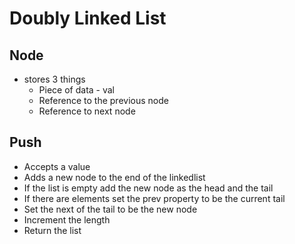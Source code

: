 # Doubly Linked List

## Node

- stores 3 things
  - Piece of data - val
  - Reference to the previous node
  - Reference to next node

## Push

- Accepts a value
- Adds a new node to the end of the linkedlist
- If the list is empty add the new node as the head and the tail
- If there are elements set the prev property to be the current tail
- Set the next of the tail to be the new node
- Increment the length
- Return the list
